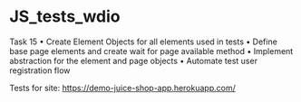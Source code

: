 # JS_tests_wdio

Task 15
• Create Element Objects for all elements used in tests
• Define base page elements and create wait for page available method
• Implement abstraction for the element and page objects
• Automate test user registration flow

Tests for site:  https://demo-juice-shop-app.herokuapp.com/